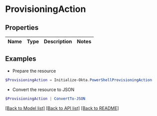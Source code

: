 # ProvisioningAction
## Properties

Name | Type | Description | Notes
------------ | ------------- | ------------- | -------------

## Examples

- Prepare the resource
```powershell
$ProvisioningAction = Initialize-Okta.PowerShellProvisioningAction 
```

- Convert the resource to JSON
```powershell
$ProvisioningAction | ConvertTo-JSON
```

[[Back to Model list]](../README.md#documentation-for-models) [[Back to API list]](../README.md#documentation-for-api-endpoints) [[Back to README]](../README.md)

